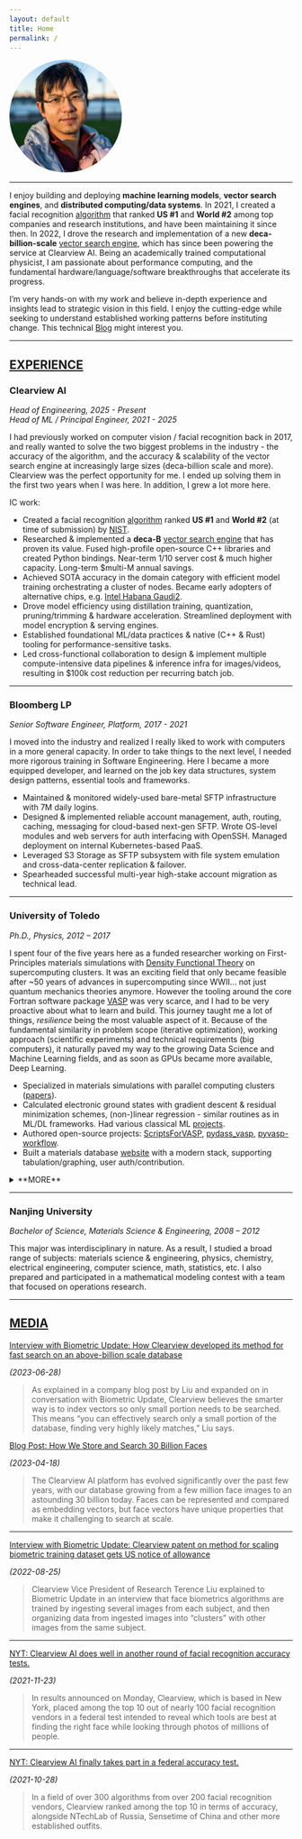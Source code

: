 ```yaml
---
layout: default
title: Home
permalink: /
---
```

<img src="/public/imgs/terence4.jpg" class="img-circle"
     style="margin-left:auto;margin-right:auto;border-radius:50%;" width=200 height=200/>

-----------------

I enjoy building and deploying **machine learning models**, **vector search engines**, and **distributed computing/data systems**. In 2021, I created a facial recognition [algorithm](https://pages.nist.gov/frvt/reportcards/11/clearviewai_000.html) that ranked **US #1** and **World #2** among top companies and research institutions, and have been maintaining it since then. In 2022, I drove the research and implementation of a new **deca-billion-scale** [vector search engine](https://www.clearview.ai/post/how-we-store-and-search-30-billion-faces), which has since been powering the service at Clearview AI. Being an academically trained computational physicist, I am passionate about performance computing, and the fundamental hardware/language/software breakthroughs that accelerate its progress.

I’m very hands-on with my work and believe in-depth experience and insights lead to strategic vision in this field. I enjoy the cutting-edge while seeking to understand established working patterns before instituting change. This technical [Blog](/blog) might interest you.

-----------------

## <u>EXPERIENCE</u>

### Clearview AI

_Head of Engineering, 2025 - Present_<br>
_Head of ML / Principal Engineer, 2021 - 2025_

I had previously worked on computer vision / facial recognition back in 2017, and really wanted to solve the two biggest problems in the industry - the accuracy of the algorithm, and the accuracy & scalability of the vector search engine at increasingly large sizes (deca-billion scale and more). Clearview was the perfect opportunity for me. I ended up solving them in the first two years when I was here. In addition, I grew a lot more here.

IC work:

* Created a facial recognition [algorithm](https://pages.nist.gov/frvt/reportcards/11/clearviewai_000.html) ranked **US #1** and **World #2** (at time of submission) by [NIST](https://pages.nist.gov/frvt/html/frvt11.html).
* Researched & implemented a **deca-B** [vector search engine](https://www.clearview.ai/post/how-we-store-and-search-30-billion-faces) that has proven its value. Fused high-profile open-source C++ libraries and created Python bindings. Near-term 1/10 server cost & much higher capacity. Long-term $multi-M annual savings.
* Achieved SOTA accuracy in the domain category with efficient model training orchestrating a cluster of nodes. Became early adopters of alternative chips, e.g. [Intel Habana Gaudi2](https://habana.ai/products/gaudi2/).
* Drove model efficiency using distillation training, quantization, pruning/trimming & hardware acceleration. Streamlined deployment with model encryption & serving engines.
* Established foundational ML/data practices & native (C++ & Rust) tooling for performance-sensitive tasks.
* Led cross-functional collaboration to design & implement multiple compute-intensive data pipelines & inference infra for images/videos, resulting in $100k cost reduction per recurring batch job.

-----------------

### Bloomberg LP

_Senior Software Engineer, Platform, 2017 - 2021_

I moved into the industry and realized I really liked to work with computers in a more general capacity. In order to take things to the next level, I needed more rigorous training in Software Engineering. Here I became a more equipped developer, and learned on the job key data structures, system design patterns, essential tools and frameworks.

* Maintained & monitored widely-used bare-metal SFTP infrastructure with 7M daily logins.
* Designed & implemented reliable account management, auth, routing, caching, messaging for cloud-based next-gen SFTP. Wrote OS-level modules and web servers for auth interfacing with OpenSSH. Managed deployment on internal Kubernetes-based PaaS.
* Leveraged S3 Storage as SFTP subsystem with file system emulation and cross-data-center replication & failover.
* Spearheaded successful multi-year high-stake account migration as technical lead.

-----------------

### University of Toledo

_Ph.D., Physics, 2012 – 2017_

I spent four of the five years here as a funded researcher working on First-Principles materials simulations with [Density Functional Theory](https://en.wikipedia.org/wiki/Density_functional_theory) on supercomputing clusters. It was an exciting field that only became feasible after ~50 years of advances in supercomputing since WWII... not just quantum mechanics theories anymore. However the tooling around the core Fortran software package [VASP](https://www.vasp.at/) was very scarce, and I had to be very proactive about what to learn and build. This journey taught me a lot of things, _resilience_ being the most valuable aspect of it. Because of the fundamental similarity in problem scope (iterative optimization), working approach (scientific experiments) and technical requirements (big computers), it naturally paved my way to the growing Data Science and Machine Learning fields, and as soon as GPUs became more available, Deep Learning.

* Specialized in materials simulations with parallel computing clusters ([papers](https://scholar.google.com/citations?user=AT89GwYAAAAJ&hl=en)).
* Calculated electronic ground states with gradient descent & residual minimization schemes, (non-)linear regression - similar routines as in ML/DL frameworks. Had various classical ML [projects](/projects/).
* Authored open-source projects: [ScriptsForVASP](https://github.com/terencezl/ScriptsForVASP), [pydass_vasp](https://github.com/terencezl/ScriptsForVASP), [pyvasp-workflow](https://github.com/terencezl/pyvasp-workflow).
* Built a materials database [website](/projects/#ceramics-database) with a modern stack, supporting tabulation/graphing, user auth/contribution.

<details markdown=block>
<summary markdown=span>**MORE**</summary>

> [Dissertation on material properties prediction with cluster expansion regression models](http://iopscience.iop.org/article/10.1088/0953-8984/29/3/035401)
>
> Predicting properties from atomic configurations with linear models, cross validation and selection (cluster expansion formalism).
>
> ![img](/public/imgs/TiN.jpg){: style="width: 90%;max-width:600px" }
>
> NOTE: if you would like to plan for a transition from PhD to the SWE/ML/AI industry, prepare early, and read [A Survival Guide to a PhD](http://karpathy.github.io/2016/09/07/phd/) from Andrej Karpathy and the [HN discussion](https://news.ycombinator.com/item?id=12447495).
</details>

-----------------

### Nanjing University

_Bachelor of Science, Materials Science & Engineering, 2008 – 2012_

This major was interdisciplinary in nature. As a result, I studied a broad range of subjects: materials science & engineering, physics, chemistry, electrical engineering, computer science, math, statistics, etc. I also prepared and participated in a mathematical modeling contest with a team that focused on operations research.

-----------------

## <u>MEDIA</u>

[Interview with Biometric Update: How Clearview developed its method for fast search on an above-billion scale database](https://www.biometricupdate.com/202306/how-clearview-developed-its-method-for-fast-search-on-an-above-billion-scale-database)

_(2023-06-28)_

> As explained in a company blog post by Liu and expanded on in conversation with Biometric Update, Clearview believes the smarter way is to index vectors so only small portion needs to be searched. This means “you can effectively search only a small portion of the database, finding very highly likely matches,” Liu says.

[Blog Post: How We Store and Search 30 Billion Faces](https://www.clearview.ai/post/how-we-store-and-search-30-billion-faces)

_(2023-04-18)_

> The Clearview AI platform has evolved significantly over the past few years, with our database growing from a few million face images to an astounding 30 billion today. Faces can be represented and compared as embedding vectors, but face vectors have unique properties that make it challenging to search at scale.

-----------------

[Interview with Biometric Update: Clearview patent on method for scaling biometric training dataset gets US notice of allowance](https://www.biometricupdate.com/202208/clearview-patent-on-method-for-scaling-biometric-training-dataset-gets-us-notice-of-allowance)

_(2022-08-25)_

> Clearview Vice President of Research Terence Liu explained to Biometric Update in an interview that face biometrics algorithms are trained by ingesting several images from each subject, and then organizing data from ingested images into “clusters” with other images from the same subject.

-----------------

[NYT: Clearview AI does well in another round of facial recognition accuracy tests.](https://www.nytimes.com/2021/11/23/technology/clearview-ai-facial-recognition-accuracy.html)

_(2021-11-23)_

> In results announced on Monday, Clearview, which is based in New York, placed among the top 10 out of nearly 100 facial recognition vendors in a federal test intended to reveal which tools are best at finding the right face while looking through photos of millions of people.

-----------------

[NYT: Clearview AI finally takes part in a federal accuracy test.](https://www.nytimes.com/2021/10/28/technology/clearview-ai-test.html)

_(2021-10-28)_

> In a field of over 300 algorithms from over 200 facial recognition vendors, Clearview ranked among the top 10 in terms of accuracy, alongside NTechLab of Russia, Sensetime of China and other more established outfits.
